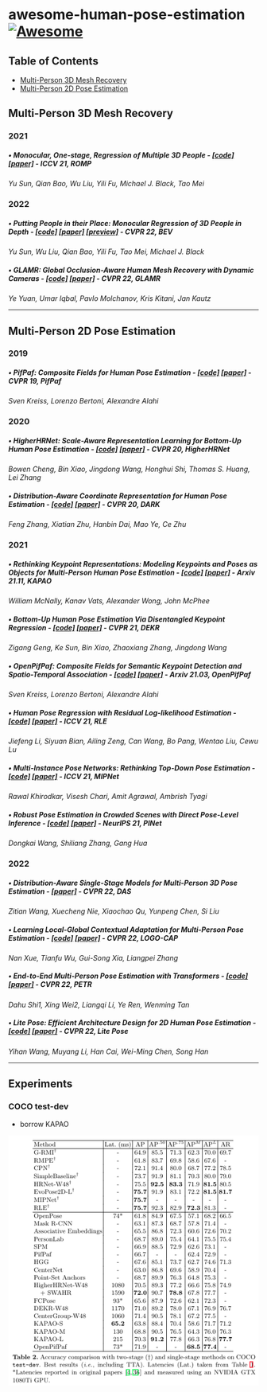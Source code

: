 # awesome-human-pose-estimation [![Awesome](https://cdn.rawgit.com/sindresorhus/awesome/d7305f38d29fed78fa85652e3a63e154dd8e8829/media/badge.svg)](https://github.com/sindresorhus/awesome)


## Table of Contents
- [Multi-Person 3D Mesh Recovery](#multi-person-3d-mesh-recovery)
- [Multi-Person 2D Pose Estimation](#multi-person-2d-pose-estimation)

## Multi-Person 3D Mesh Recovery
### 2021
##### • Monocular, One-stage, Regression of Multiple 3D People - [[code]](https://github.com/Arthur151/ROMP) [[paper]](https://arxiv.org/pdf/2008.12272.pdf) - ICCV 21, ROMP
*Yu Sun, Qian Bao, Wu Liu, Yili Fu, Michael J. Black, Tao Mei*

### 2022
##### • Putting People in their Place: Monocular Regression of 3D People in Depth - [[code]](https://github.com/Arthur151/ROMP) [[paper]](https://arxiv.org/pdf/2112.08274.pdf) [[preview]](papers/Putting_People_in_their_Place_Monocular_Regression_of_3D_People_in_Depth.pdf) - CVPR 22, BEV
*Yu Sun, Wu Liu, Qian Bao, Yili Fu, Tao Mei, Michael J. Black*

##### • GLAMR: Global Occlusion-Aware Human Mesh Recovery with Dynamic Cameras - [[code]](https://github.com/NVlabs/GLAMR) [[paper]](https://arxiv.org/pdf/2112.01524.pdf) - CVPR 22, GLAMR
*Ye Yuan, Umar Iqbal, Pavlo Molchanov, Kris Kitani, Jan Kautz*

***


## Multi-Person 2D Pose Estimation
### 2019
##### • PifPaf: Composite Fields for Human Pose Estimation - [[code]](https://github.com/openpifpaf/openpifpaf) [[paper]](https://arxiv.org/pdf/2104.02300.pdf) - CVPR 19, PifPaf 
*Sven Kreiss, Lorenzo Bertoni, Alexandre Alahi*

### 2020
##### • HigherHRNet: Scale-Aware Representation Learning for Bottom-Up Human Pose Estimation - [[code]](https://github.com/HRNet/HigherHRNet-Human-Pose-Estimation) [[paper]](https://arxiv.org/pdf/1908.10357.pdf) - CVPR 20, HigherHRNet
*Bowen Cheng, Bin Xiao, Jingdong Wang, Honghui Shi, Thomas S. Huang, Lei Zhang*

##### • Distribution-Aware Coordinate Representation for Human Pose Estimation - [[code]](https://github.com/ilovepose/DarkPose) [[paper]](https://arxiv.org/pdf/1910.06278.pdf) - CVPR 20, DARK
*Feng Zhang, Xiatian Zhu, Hanbin Dai, Mao Ye, Ce Zhu*

### 2021

##### • Rethinking Keypoint Representations: Modeling Keypoints and Poses as Objects for Multi-Person Human Pose Estimation - [[code]](https://github.com/wmcnally/kapao) [[paper]](https://arxiv.org/pdf/2111.08557.pdf) - Arxiv 21.11, KAPAO
*William McNally, Kanav Vats, Alexander Wong, John McPhee*

##### • Bottom-Up Human Pose Estimation Via Disentangled Keypoint Regression - [[code]](https://github.com/HRNet/DEKR) [[paper]](https://arxiv.org/pdf/2104.02300.pdf) - CVPR 21, DEKR
*Zigang Geng, Ke Sun, Bin Xiao, Zhaoxiang Zhang, Jingdong Wang*

##### • OpenPifPaf: Composite Fields for Semantic Keypoint Detection and Spatio-Temporal Association - [[code]](https://github.com/openpifpaf/openpifpaf) [[paper]](https://arxiv.org/pdf/2103.02440.pdf) - Arxiv 21.03, OpenPifPaf 
*Sven Kreiss, Lorenzo Bertoni, Alexandre Alahi*

##### • Human Pose Regression with Residual Log-likelihood Estimation - [[code]](https://github.com/Jeff-sjtu/res-loglikelihood-regression) [[paper]](https://arxiv.org/pdf/2107.11291.pdf) - ICCV 21, RLE 
*Jiefeng Li, Siyuan Bian, Ailing Zeng, Can Wang, Bo Pang, Wentao Liu, Cewu Lu*

##### • Multi-Instance Pose Networks: Rethinking Top-Down Pose Estimation - [[code]](https://github.com/rawalkhirodkar/MIPNet) [[paper]](https://arxiv.org/pdf/2101.11223.pdf) - ICCV 21, MIPNet
*Rawal Khirodkar, Visesh Chari, Amit Agrawal, Ambrish Tyagi*

##### • Robust Pose Estimation in Crowded Scenes with Direct Pose-Level Inference - [[code]](https://github.com/kennethwdk/pinet) [[paper]](https://papers.nips.cc/paper/2021/file/31857b449c407203749ae32dd0e7d64a-Paper.pdf) - NeurIPS 21, PINet
*Dongkai Wang, Shiliang Zhang, Gang Hua*


### 2022
##### • Distribution-Aware Single-Stage Models for Multi-Person 3D Pose Estimation - [[paper]](https://arxiv.org/pdf/2203.07697.pdf) - CVPR 22, DAS
*Zitian Wang, Xuecheng Nie, Xiaochao Qu, Yunpeng Chen, Si Liu*

##### • Learning Local-Global Contextual Adaptation for Multi-Person Pose Estimation - [[code]](https://github.com/cherubicXN/logocap) [[paper]](https://arxiv.org/pdf/2109.03622.pdf) - CVPR 22, LOGO-CAP
*Nan Xue, Tianfu Wu, Gui-Song Xia, Liangpei Zhang*

##### • End-to-End Multi-Person Pose Estimation with Transformers - [[code]](https://github.com/hikvision-research/opera) [[paper]](https://openaccess.thecvf.com/content/CVPR2022/papers/Shi_End-to-End_Multi-Person_Pose_Estimation_With_Transformers_CVPR_2022_paper.pdf) - CVPR 22, PETR
*Dahu Shi1, Xing Wei2, Liangqi Li, Ye Ren, Wenming Tan*

##### • Lite Pose: Efficient Architecture Design for 2D Human Pose Estimation - [[code]](https://github.com/mit-han-lab/litepose) [[paper]](https://arxiv.org/pdf/2205.01271.pdf) - CVPR 22, Lite Pose
*Yihan Wang, Muyang Li, Han Cai, Wei-Ming Chen, Song Han*




***

## Experiments
### COCO test-dev
 - borrow KAPAO

![ex_screenshot](./table.png)
